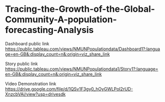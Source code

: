 # Tracing-the-Growth-of-the-Global-Community-A-population-forecasting-Analysis


Dashboard public link https://public.tableau.com/views/NMUNPopulationdata/Dashboard1?:language=en-GB&:display_count=n&:origin=viz_share_link

Story public link  https://public.tableau.com/views/NMUNPopulationdata1/Story1?:language=en-GB&:display_count=n&:origin=viz_share_link

Video Demonstration link  https://drive.google.com/file/d/1QSv1F3gy0_hOyGWLPoI2rUD-XnzcbVAi/view?usp=drivesdk
